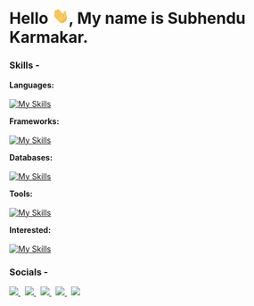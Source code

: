 # Hello <img width="30" src="https://github.com/Venom-61/Venom-61/blob/main/assets/gif/Hi.gif" />, My name is Subhendu Karmakar.

### Skills -

**Languages:**  
<br />
[![My Skills](https://skillicons.dev/icons?i=cpp,cs,ts)]()

**Frameworks:**
<br />
<br />
[![My Skills](https://skillicons.dev/icons?i=nextjs,express,angular,dotnet)]()

**Databases:**
<br />
<br />
[![My Skills](https://skillicons.dev/icons?i=mysql)]()

**Tools:**
<br />
<br />
[![My Skills](https://skillicons.dev/icons?i=git,vim,neovim,lua,bash,zsh,linux)]()

**Interested:**
<br />
<br />
[![My Skills](https://skillicons.dev/icons?i=threejs,blender,unity)]()


### Socials -

<p align="left">
  <a href="https://twitter.com/maikarmahoon" target="_blank">
    <img src="https://skillicons.dev/icons?i=twitter" />
  </a>
  &nbsp;
  <a href="https://www.linkedin.com/in/maikarmahoon/" target="_blank">
    <img src="https://skillicons.dev/icons?i=linkedin" />
  </a>
  &nbsp;
  <a href="https://www.instagram.com/maikarmahoon/" target="_blank">
    <img src="https://skillicons.dev/icons?i=instagram" />
  </a>
  &nbsp;
  <a href="#">
    <img src="https://skillicons.dev/icons?i=discord" target="_blank"/>
  </a>
  &nbsp;
  <a href="https://stackoverflow.com/users/14745054/subhendu-karmakar" target="_blank">
    <img src="https://skillicons.dev/icons?i=stackoverflow" />
  </a>
</p>
